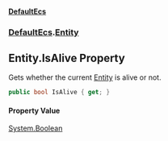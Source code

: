 #### [DefaultEcs](index.md 'index')
### [DefaultEcs](index.md#DefaultEcs 'DefaultEcs').[Entity](Entity.md 'DefaultEcs.Entity')
## Entity.IsAlive Property
Gets whether the current [Entity](Entity.md 'DefaultEcs.Entity') is alive or not.  
```csharp
public bool IsAlive { get; }
```
#### Property Value
[System.Boolean](https://docs.microsoft.com/en-us/dotnet/api/System.Boolean 'System.Boolean')
